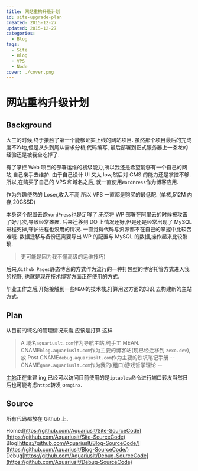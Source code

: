 ```yaml
---
title: 网站重构升级计划
id: site-upgrade-plan
created: 2015-12-27
updated: 2015-12-27
categories:
  - Blog
tags:
  - Site
  - Blog
  - VPS
  - Node
cover: ./cover.png
---
```


# 网站重构升级计划

## Background

大三的时候,终于接触了第一个能够证实上线的网站项目. 虽然那个项目最后的完成度不咋地,但是从头到尾从需求分析,代码编写, 最后部署到正式服务器上一条龙的经验还是被我全吃掉了.

有了掌控 Web 项目的部署运维的初级能力,所以我还是希望能够有一个自己的网站,自己亲手去维护. 由于自己设计 UI 又太 low,然后对 CMS 的能力还是掌控不够. 所以,在购买了自己的 VPS 和域名之后, 就一直使用`WordPress`作为博客应用.

作为兴趣使然的 Loser,收入不高.所以 VPS 一直都是购买的最低配. (单核,512M 内存,20GSSD)

本身这个配置去跑`WordPress`也是足够了.无奈将 WP 部署在阿里云的时候被攻击了好几次,导致经常瘫痪. 后来迁移到 DO 上情况还好,但是还是经常出现了 MySQL 进程死掉,守护进程也没用的情况. 一直觉得代码与资源都不在自己的掌握中比较苦难哦. 数据迁移与备份还需要导出 WP 的配置与 MySQL 的数据,操作起来比较繁琐.

> 更可能是因为我不懂高级的运维技巧)

后来,`Github Pages`静态博客的方式作为流行的一种打包型的博客托管方式进入我的视野, 也就是现在技术博客方面正在使用的方式.

毕业工作之后,开始接触到一些`MEAN`的技术栈,打算用这方面的知识,去构建新的主站方式.

## Plan

从目前的域名的管理情况来看,应该是打算 这样

> A 域名`aquariuslt.com`作为导航主站,纯手工 MEAN. CNAME`blog.aquariuslt.com`作为主要的博客站(现已经迁移到 `zexo.dev`),放 Post CNAME`debug.aquariuslt.com`作为主要的跌坑笔记手册 -- CNAME`game.aquariuslt.com`作为我的(粗口)游戏哲学理论 --

[主站](https://aquariuslt.com)正在重建 ing,已经可以访问目前使用的是`iptables`命令进行端口转发当然日后也可能考虑`httpd`转发 or`nginx`.

## Source

所有代码都放在 Github 上.

Home:[https://github.com/Aquariuslt/Site-SourceCode](https://github.com/Aquariuslt/Site-SourceCode) Blog[https://github.com/Aquariuslt/Blog-SourceCode/](https://github.com/Aquariuslt/Blog-SourceCode/) Debug[https://github.com/Aquariuslt/Debug-SourceCode](https://github.com/Aquariuslt/Debug-SourceCode)
